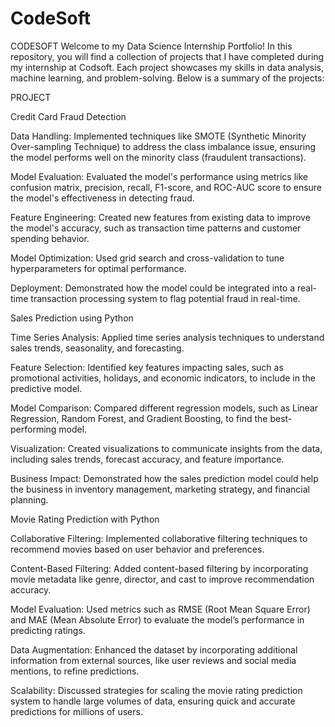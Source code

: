 # CodeSoft
CODESOFT
Welcome to my Data Science Internship Portfolio! In this repository, you will find a collection of projects that I have completed during my internship at Codsoft. Each project showcases my skills in data analysis, machine learning, and problem-solving. Below is a summary of the projects:

PROJECT


Credit Card Fraud Detection

Data Handling: Implemented techniques like SMOTE (Synthetic Minority Over-sampling Technique) to address the class imbalance issue, ensuring the model performs well on the minority class (fraudulent transactions).

Model Evaluation: Evaluated the model's performance using metrics like confusion matrix, precision, recall, F1-score, and ROC-AUC score to ensure the model's effectiveness in detecting fraud.

Feature Engineering: Created new features from existing data to improve the model's accuracy, such as transaction time patterns and customer spending behavior.

Model Optimization: Used grid search and cross-validation to tune hyperparameters for optimal performance.

Deployment: Demonstrated how the model could be integrated into a real-time transaction processing system to flag potential fraud in real-time.



Sales Prediction using Python

Time Series Analysis: Applied time series analysis techniques to understand sales trends, seasonality, and forecasting.

Feature Selection: Identified key features impacting sales, such as promotional activities, holidays, and economic indicators, to include in the predictive model.

Model Comparison: Compared different regression models, such as Linear Regression, Random Forest, and Gradient Boosting, to find the best-performing model.

Visualization: Created visualizations to communicate insights from the data, including sales trends, forecast accuracy, and feature importance.

Business Impact: Demonstrated how the sales prediction model could help the business in inventory management, marketing strategy, and financial planning.



Movie Rating Prediction with Python

Collaborative Filtering: Implemented collaborative filtering techniques to recommend movies based on user behavior and preferences.

Content-Based Filtering: Added content-based filtering by incorporating movie metadata like genre, director, and cast to improve recommendation accuracy.

Model Evaluation: Used metrics such as RMSE (Root Mean Square Error) and MAE (Mean Absolute Error) to evaluate the model’s performance in predicting ratings.

Data Augmentation: Enhanced the dataset by incorporating additional information from external sources, like user reviews and social media mentions, to refine predictions.

Scalability: Discussed strategies for scaling the movie rating prediction system to handle large volumes of data, ensuring quick and accurate predictions for millions of users.
